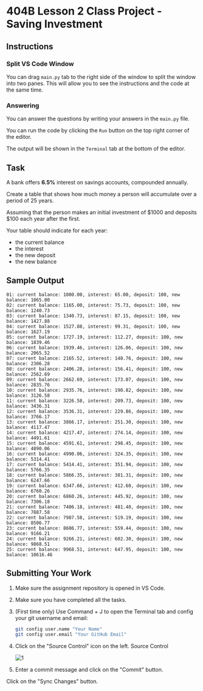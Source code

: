 # 404B Lesson 2 Class Project - Saving Investment

## Instructions

### Split VS Code Window

You can drag `main.py` tab to the right side of the window to split the window into two panes. This will allow you to see the instructions and the code at the same time.

### Answering

You can answer the questions by writing your answers in the `main.py` file.

You can run the code by clicking the `Run` button on the top right corner of the editor.

The output will be shown in the `Terminal` tab at the bottom of the editor.

## Task

A bank offers **6.5%** interest on savings accounts, compounded annually.

Create a table that shows how much money a person will accumulate over a period of 25 years.

Assuming that the person makes an initial investment of \$1000 and deposits \$100 each year after the first.

Your table should indicate for each year:

- the current balance
- the interest
- the new deposit
- the new balance

## Sample Output

```
01: current balance: 1000.00, interest: 65.00, deposit: 100, new balance: 1065.00
02: current balance: 1165.00, interest: 75.73, deposit: 100, new balance: 1240.73
03: current balance: 1340.73, interest: 87.15, deposit: 100, new balance: 1427.88
04: current balance: 1527.88, interest: 99.31, deposit: 100, new balance: 1627.19
05: current balance: 1727.19, interest: 112.27, deposit: 100, new balance: 1839.46
06: current balance: 1939.46, interest: 126.06, deposit: 100, new balance: 2065.52
07: current balance: 2165.52, interest: 140.76, deposit: 100, new balance: 2306.28
08: current balance: 2406.28, interest: 156.41, deposit: 100, new balance: 2562.69
09: current balance: 2662.69, interest: 173.07, deposit: 100, new balance: 2835.76
10: current balance: 2935.76, interest: 190.82, deposit: 100, new balance: 3126.58
11: current balance: 3226.58, interest: 209.73, deposit: 100, new balance: 3436.31
12: current balance: 3536.31, interest: 229.86, deposit: 100, new balance: 3766.17
13: current balance: 3866.17, interest: 251.30, deposit: 100, new balance: 4117.47
14: current balance: 4217.47, interest: 274.14, deposit: 100, new balance: 4491.61
15: current balance: 4591.61, interest: 298.45, deposit: 100, new balance: 4890.06
16: current balance: 4990.06, interest: 324.35, deposit: 100, new balance: 5314.41
17: current balance: 5414.41, interest: 351.94, deposit: 100, new balance: 5766.35
18: current balance: 5866.35, interest: 381.31, deposit: 100, new balance: 6247.66
19: current balance: 6347.66, interest: 412.60, deposit: 100, new balance: 6760.26
20: current balance: 6860.26, interest: 445.92, deposit: 100, new balance: 7306.18
21: current balance: 7406.18, interest: 481.40, deposit: 100, new balance: 7887.58
22: current balance: 7987.58, interest: 519.19, deposit: 100, new balance: 8506.77
23: current balance: 8606.77, interest: 559.44, deposit: 100, new balance: 9166.21
24: current balance: 9266.21, interest: 602.30, deposit: 100, new balance: 9868.51
25: current balance: 9968.51, interest: 647.95, deposit: 100, new balance: 10616.46
```

## Submitting Your Work

1. Make sure the assignment repository is opened in VS Code.

2. Make sure you have completed all the tasks.

3. (First time only)
Use Command + J to open the Terminal tab and config your git username and email:
    ```bash
    git config user.name "Your Name"
    git config user.email "Your GitHub Email"
    ```

4. Click on the "Source Control" icon on the left. Source Control

    ![1](https://github.com/BlueinnoClassroom/404B-L2.1-Template/assets/155412668/2c31026e-c14d-484f-bb9e-dc87189a0216)

5. Enter a commit message and click on the "Commit" button.

Click on the "Sync Changes" button.
